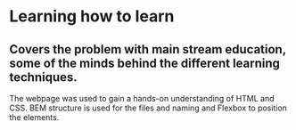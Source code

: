 <h1>Learning how to learn</h1>

<h2>Covers the problem with main stream education,  some of the minds behind the different learning techniques.  </h2>

<p>The webpage was used to gain a hands-on understanding of HTML and CSS.  BEM structure is used for the files and naming and Flexbox to position the elements.</p>


